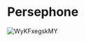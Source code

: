 # Persephone

![WyKFxegskMY](https://user-images.githubusercontent.com/67688368/190910995-223eee4e-b2dd-4d5c-a9fd-0d89e34bebef.jpg)
